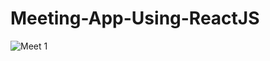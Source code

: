 # Meeting-App-Using-ReactJS

![Meet 1](https://github.com/mayur6902/Meeting-App-Using-ReactJS/assets/89648506/990c31c2-e816-4ae9-a315-c5f0035f7687)
